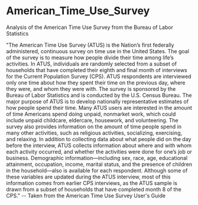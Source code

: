 # American_Time_Use_Survey
Analysis of the American Time Use Survey from the Bureau of Labor Statistics 

"The American Time Use Survey (ATUS) is the Nation’s first federally administered,
continuous survey on time use in the United States. The goal of the survey is to
measure how people divide their time among life’s activities.
In ATUS, individuals are randomly selected from a subset of households that have
completed their eighth and final month of interviews for the Current Population Survey
(CPS). ATUS respondents are interviewed only one time about how they spent their
time on the previous day, where they were, and whom they were with. The survey is
sponsored by the Bureau of Labor Statistics and is conducted by the U.S. Census
Bureau.
The major purpose of ATUS is to develop nationally representative estimates of how
people spend their time. Many ATUS users are interested in the amount of time
Americans spend doing unpaid, nonmarket work, which could include unpaid childcare,
eldercare, housework, and volunteering. The survey also provides information on the
amount of time people spend in many other activities, such as religious activities,
socializing, exercising, and relaxing. In addition to collecting data about what people
did on the day before the interview, ATUS collects information about where and with
whom each activity occurred, and whether the activities were done for one’s job or
business. Demographic information—including sex, race, age, educational attainment,
occupation, income, marital status, and the presence of children in the household—also
is available for each respondent. Although some of these variables are updated during
the ATUS interview, most of this information comes from earlier CPS interviews, as the
ATUS sample is drawn from a subset of households that have completed month 8 of the
CPS."  -- Taken from the American Time Use Survey User's Guide
